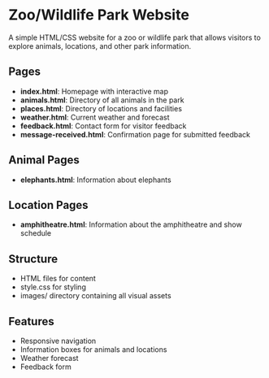 # Zoo/Wildlife Park Website

A simple HTML/CSS website for a zoo or wildlife park that allows visitors to explore animals, locations, and other park information.

## Pages

- **index.html**: Homepage with interactive map
- **animals.html**: Directory of all animals in the park
- **places.html**: Directory of locations and facilities
- **weather.html**: Current weather and forecast
- **feedback.html**: Contact form for visitor feedback
- **message-received.html**: Confirmation page for submitted feedback

## Animal Pages
- **elephants.html**: Information about elephants

## Location Pages
- **amphitheatre.html**: Information about the amphitheatre and show schedule

## Structure
- HTML files for content
- style.css for styling
- images/ directory containing all visual assets

## Features
- Responsive navigation
- Information boxes for animals and locations
- Weather forecast
- Feedback form